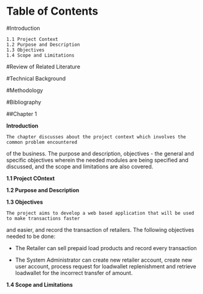 Table of Contents 
==================

#Introduction 

	1.1 Project Context
	1.2	Purpose and Description					
	1.3	Objectives
	1.4 Scope and Limitations

	
#Review of Related Literature

	
#Technical Background

	
#Methodology


#Bibliography

##Chapter 1

__Introduction__

	The chapter discusses about the project context which involves the common problem encountered
of the business. The purpose and description, objectives - the general and specific objectives wherein
the needed modules are being specified and discussed, and the scope and limitations are also covered.

__1.1 Project COntext__

__1.2 Purpose and Description__

__1.3 Objectives__
	
	The project aims to develop a web based application that will be used to make transactions faster
and easier, and record the transaction of retailers. The following objectives needed to be done:

* The Retailer can sell prepaid load products and record every transaction

* The System Administrator can create new retailer account, create new user account, process request for loadwallet replenishment and retrieve loadwallet for the incorrect transfer of amount.

	
__1.4 Scope and Limitations__






